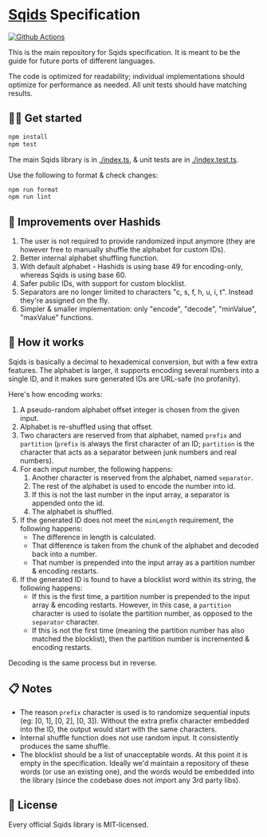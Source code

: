 # [Sqids](https://sqids.org) Specification

[![Github Actions](https://img.shields.io/github/actions/workflow/status/sqids/sqids/tests.yml?style=flat-square)](https://github.com/sqids/sqids/actions)

This is the main repository for Sqids specification. It is meant to be the guide for future ports of different languages.

The code is optimized for readability; individual implementations should optimize for performance as needed. All unit tests should have matching results.

## 👩‍💻 Get started

```bash
npm install
npm test
```

The main Sqids library is in [./index.ts](index.ts), & unit tests are in [./index.test.ts](index.test.ts).

Use the following to format & check changes:

```bash
npm run format
npm run lint
```

## 🚧 Improvements over Hashids

1. The user is not required to provide randomized input anymore (they are however free to manually shuffle the alphabet for custom IDs).
1. Better internal alphabet shuffling function.
1. With default alphabet - Hashids is using base 49 for encoding-only, whereas Sqids is using base 60.
1. Safer public IDs, with support for custom blocklist.
1. Separators are no longer limited to characters "c, s, f, h, u, i, t". Instead they're assigned on the fly.
1. Simpler & smaller implementation: only "encode", "decode", "minValue", "maxValue" functions.

## 🔬 How it works

Sqids is basically a decimal to hexademical conversion, but with a few extra features. The alphabet is larger, it supports encoding several numbers into a single ID, and it makes sure generated IDs are URL-safe (no profanity).

Here's how encoding works:

1. A pseudo-random alphabet offset integer is chosen from the given input.
1. Alphabet is re-shuffled using that offset.
1. Two characters are reserved from that alphabet, named `prefix` and `partition` (`prefix` is always the first character of an ID; `partition` is the character that acts as a separator between junk numbers and real numbers).
1. For each input number, the following happens:
   1. Another character is reserved from the alphabet, named `separator`.
   1. The rest of the alphabet is used to encode the number into id.
   1. If this is not the last number in the input array, a separator is appended onto the id.
   1. The alphabet is shuffled.
1. If the generated ID does not meet the `minLength` requirement, the following happens:
   - The difference in length is calculated.
   - That difference is taken from the chunk of the alphabet and decoded back into a number.
   - That number is prepended into the input array as a partition number & encoding restarts.
1. If the generated ID is found to have a blocklist word within its string, the following happens:
   - If this is the first time, a partition number is prepended to the input array & encoding restarts. However, in this case, a `partition` character is used to isolate the partition number, as opposed to the `separator` character.
   - If this is not the first time (meaning the partition number has also matched the blocklist), then the partition number is incremented & encoding restarts.

Decoding is the same process but in reverse.

## 📋 Notes

- The reason `prefix` character is used is to randomize sequential inputs (eg: [0, 1], [0, 2], [0, 3]). Without the extra prefix character embedded into the ID, the output would start with the same characters.
- Internal shuffle function does not use random input. It consistently produces the same shuffle.
- The blocklist should be a list of unacceptable words. At this point it is empty in the specification. Ideally we'd maintain a repository of these words (or use an existing one), and the words would be embedded into the library (since the codebase does not import any 3rd party libs).

## 🍻 License

Every official Sqids library is MIT-licensed.
